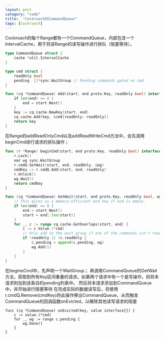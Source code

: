```yaml
---
layout: post
category: "code"
title:  "Cockroach的CommandQueue"
tags: [Cockroach]
---
```


Cockroach的每个Range都有一个CommandQueue，内部包含一个IntervalCache，用于将该Range的读写操作进行排队（阻塞等待）。
```go
type CommandQueue struct {
	cache *util.IntervalCache
}

type cmd struct {
	readOnly bool
	pending  []*sync.WaitGroup // Pending commands gated on cmd
}

func (cq *CommandQueue) Add(start, end proto.Key, readOnly bool) interface{} {
	if len(end) == 0 {
		end = start.Next()
	}
	key := cq.cache.NewKey(start, end)
	cq.cache.Add(key, &cmd{readOnly: readOnly})
	return key
}
```

在Range的addReadOnlyCmd以及addReadWriteCmd方法中，会先调用beginCmd进行请求的排队操作；
```go
func (r *Range) beginCmd(start, end proto.Key, readOnly bool) interface{} {
	r.Lock()
	var wg sync.WaitGroup
	r.cmdQ.GetWait(start, end, readOnly, &wg)
	cmdKey := r.cmdQ.Add(start, end, readOnly)
	r.Unlock()
	wg.Wait()
	return cmdKey
}

func (cq *CommandQueue) GetWait(start, end proto.Key, readOnly bool, wg *sync.WaitGroup) {
	// This gives us a memory-efficient end key if end is empty.
	if len(end) == 0 {
		end = start.Next()
		start = end[:len(start)]
	}
	for _, c := range cq.cache.GetOverlaps(start, end) {
		c := c.Value.(*cmd)
		// Only add to the wait group if one of the commands isn't read-only.
		if !readOnly || !c.readOnly {
			c.pending = append(c.pending, wg)
			wg.Add(1)
		}
	}
}
```
在begineCmd中，先声明一个WaitGroup；
再调用CommandQueue的GetWait方法，获取到所有Key区间重叠的请求。如果两个请求中有一个是写操作，则将本请求附加到该条目的pending列表中。
然后将本请求添加到CommandQueue中，并开始进行阻塞等待
在完成实际的数据读写后，将使用r.cmdQ.Remove(cmdKey)将此操作移出CommandQueue，从而触发CommandQueue的回调函数onEvicted，以解除其他读写请求的阻塞
```
func (cq *CommandQueue) onEvicted(key, value interface{}) {
	c := value.(*cmd)
	for _, wg := range c.pending {
		wg.Done()
	}
}
```



